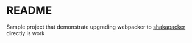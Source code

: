 # README

Sample project that demonstrate upgrading webpacker to [shakapacker](https://github.com/shakacode/shakapacker) directly is work
